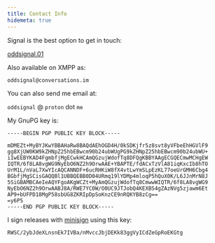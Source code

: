```yaml
---
title: Contact Info
hidemeta: true
---
```


Signal is the best option to get in touch:

[oddsignal.01](https://signal.me/#eu/dbzb3GHduzbXLizEUJA0AAqn4gB5s13DbEjraaw4ON9zsUmmLJdBPYKXfLH8UOIH)

Also available on XMPP as:

`oddsignal@conversations.im`

You can also send me email at:

`oddsignal` @ `proton` dot `me`

My GnuPG key is:

```
-----BEGIN PGP PUBLIC KEY BLOCK-----

mDMEZt+MyBYJKwYBBAHaRw8BAQdAEhOGD4H/0kSDKjfr5z8svt8yVFbeEhHGVlF9
gg8XjUW0KW9kZHNpZ25hbEBwcm90b24ubWUgPG9kZHNpZ25hbEBwcm90b24ubWU+
iIwEEBYKAD4FgmbfjMgECwkHCAmQGzujWdofTq8DFQgKBBYAAgECGQECmwMCHgEW
IQTR/6f8LA8vgWG9NyEbO6NZ2h9OrwAAE+YBAPTE/fdACxTzVlA81iqKxcIb8hTO
UrM1L/nVaL7XwYIcAQCANNDF+6ucRHKiW8fX4vtLwYmSLpEzKL77oeUrGMH6Cbg4
BGbfjMgSCisGAQQBl1UBBQEBB0D04URmq19lYDMp4mloqP5hQuX0K/L6JJnMrN8J
5SiGBAMBCAeIeAQYFgoAKgWCZt+MyAmQGzujWdofTq8CmwwWIQTR/6f8LA8vgWG9
NyEbO6NZ2h9OrwAABJ8A/RWE7YC0W/O0UC9JTJobQ4KEXBS4gZAzNVg5zjawm6Et
AP9+bUFPD18MgP58sbUG8ZKRIpDpSoKnzCE9nRQKYB8zCg==
=y6P5
-----END PGP PUBLIC KEY BLOCK-----
```

I sign releases with <a href="https://jedisct1.github.io/minisign/">minisign</a> using this key:

```
RWSC/2ybJdeXLnsnEk7IVBa/nMvccJbjDEKk83ggVyICdZeGpRoEKGtg
```
